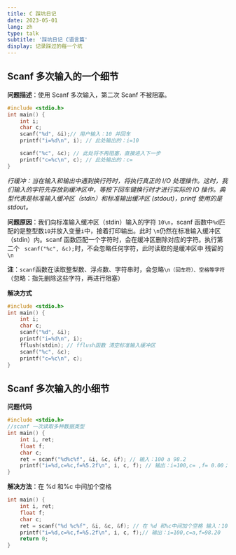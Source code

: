 ```yaml
---
title: C 踩坑日记
date: 2023-05-01
lang: zh
type: talk
subtitle: '踩坑日记 C语言篇'
display: 记录踩过的每一个坑
---
```


## Scanf 多次输入的一个细节

**问题描述**：使用 Scanf 多次输入，第二次 Scanf 不被阻塞。

```c
#include <stdio.h>
int main() {
    int i;
    char c;
    scanf("%d", &i);// 用户输入：10 并回车
    printf("i=%d\n", i); // 此处输出的：i=10

    scanf("%c", &c); // 此处将不再阻塞，直接进入下一步
    printf("c=%c\n", c); // 此处输出的：c=
}
```

_行缓冲：当在输入和输出中遇到换行符时，将执行真正的 I/O 处理操作。这时，我们输入的字符先存放到缓冲区中，等按下回车键换行时才进行实际的 IO 操作。典型代表是标准输入缓冲区（stdin）和标准输出缓冲区 (stdout)，printf 使用的是 stdout。_

**问题原因**：我们向标准输入缓冲区（stdin）输入的字符 `10\n`，scanf 函数中`%d`匹配的是整型数`10`并放入变量`i`中，接着打印输出。此时 `\n`仍然在标准输入缓冲区（stdin）内。scanf 函数匹配一个字符时，会在缓冲区删除对应的字符。执行第二个 ` scanf("%c", &c);`时，不会忽略任何字符，此时读取的是缓冲区中 残留的`\n`

**注**：`scanf`函数在读取整型数、浮点数、字符串时，会忽略`\n（回车符）、空格等字符` （忽略：指先删除这些字符，再进行阻塞）

**解决方式**

```c
#include <stdio.h>
int main() {
    int i;
    char c;
    scanf("%d", &i);
    printf("i=%d\n", i);
    fflush(stdin); // fflush函数 清空标准输入缓冲区
    scanf("%c", &c);
    printf("c=%c\n", c);
}
```

## Scanf 多次输入的小细节

**问题代码**

```c
#include <stdio.h>
//scanf 一次读取多种数据类型
int main() {
    int i, ret;
    float f;
    char c;
    ret = scanf("%d%c%f", &i, &c, &f); // 输入：100 a 98.2
    printf("i=%d,c=%c,f=%5.2f\n", i, c, f); // 输出：i=100,c= ,f= 0.00；此处的c是32（空格的ASCII码）
}
```

**解决方法**：在 %d 和%c 中间加个空格

```c
int main() {
    int i, ret;
    float f;
    char c;
    ret = scanf("%d %c%f", &i, &c, &f); // 在 %d 和%c中间加个空格 输入：100 a 98.2
    printf("i=%d,c=%c,f=%5.2f\n", i, c, f);// 输出：i=100,c=a,f=98.20
    return 0;
}

```
